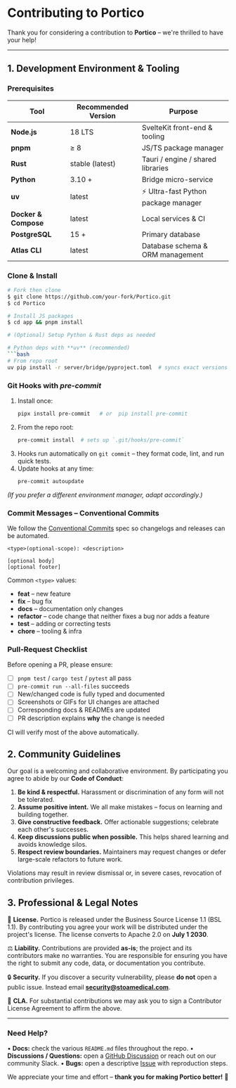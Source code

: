 # Contributing to Portico

Thank you for considering a contribution to **Portico** – we're thrilled to have your help!

---

## 1. Development Environment & Tooling

### Prerequisites

| Tool | Recommended Version | Purpose |
|------|---------------------|---------|
| **Node.js** | 18 LTS | SvelteKit front-end & tooling |
| **pnpm** | ≥ 8 | JS/TS package manager |
| **Rust** | stable (latest) | Tauri / engine / shared libraries |
| **Python** | 3.10 + | Bridge micro-service |
| **uv** | latest | ⚡ Ultra-fast Python package manager |
| **Docker & Compose** | latest | Local services & CI |
| **PostgreSQL** | 15 + | Primary database |
| **Atlas CLI** | latest | Database schema & ORM management |

### Clone & Install

```bash
# Fork then clone
$ git clone https://github.com/your-fork/Portico.git
$ cd Portico

# Install JS packages
$ cd app && pnpm install

# (Optional) Setup Python & Rust deps as needed

# Python deps with **uv** (recommended)
```bash
# From repo root
uv pip install -r server/bridge/pyproject.toml  # syncs exact versions
```

### Git Hooks with *pre-commit*

1. Install once:
   ```bash
   pipx install pre-commit   # or  pip install pre-commit
   ```
2. From the repo root:
   ```bash
   pre-commit install  # sets up `.git/hooks/pre-commit`
   ```
3. Hooks run automatically on `git commit` – they format code, lint, and run quick tests.
4. Update hooks at any time:
   ```bash
   pre-commit autoupdate
   ```

*(If you prefer a different environment manager, adapt accordingly.)*

### Commit Messages – Conventional Commits

We follow the [Conventional Commits](https://www.conventionalcommits.org/) spec so changelogs and releases can be automated.

```
<type>(optional-scope): <description>

[optional body]
[optional footer]
```

Common `<type>` values:
- **feat** – new feature
- **fix** – bug fix
- **docs** – documentation only changes
- **refactor** – code change that neither fixes a bug nor adds a feature
- **test** – adding or correcting tests
- **chore** – tooling & infra

### Pull-Request Checklist

Before opening a PR, please ensure:

- [ ] `pnpm test` / `cargo test` / `pytest` all pass
- [ ] `pre-commit run --all-files` succeeds
- [ ] New/changed code is fully typed and documented
- [ ] Screenshots or GIFs for UI changes are attached
- [ ] Corresponding docs & READMEs are updated
- [ ] PR description explains **why** the change is needed

CI will verify most of the above automatically.

## 2. Community Guidelines

Our goal is a welcoming and collaborative environment. By participating you agree to abide by our **Code of Conduct**:

1. **Be kind & respectful.** Harassment or discrimination of any form will not be tolerated.
2. **Assume positive intent.** We all make mistakes – focus on learning and building together.
3. **Give constructive feedback.** Offer actionable suggestions; celebrate each other's successes.
4. **Keep discussions public when possible.** This helps shared learning and avoids knowledge silos.
5. **Respect review boundaries.** Maintainers may request changes or defer large-scale refactors to future work.

Violations may result in review dismissal or, in severe cases, revocation of contribution privileges.

## 3. Professional & Legal Notes

📜 **License.** Portico is released under the Business Source License 1.1 (BSL 1.1). By contributing you agree your work will be distributed under the project's license. The license converts to Apache 2.0 on **July 1 2030**.

⚖️ **Liability.** Contributions are provided **as-is**; the project and its contributors make no warranties. You are responsible for ensuring you have the right to submit any code, data, or documentation you contribute.

🔒 **Security.** If you discover a security vulnerability, please **do not** open a public issue. Instead email **security@stoamedical.com**.

🔄 **CLA.** For substantial contributions we may ask you to sign a Contributor License Agreement to affirm the above.

---

### Need Help?

• **Docs:** check the various `README.md` files throughout the repo.
• **Discussions / Questions:** open a [GitHub Discussion](https://github.com/Stoa-Medical/Portico/discussions) or reach out on our community Slack.
• **Bugs:** open a descriptive [Issue](https://github.com/Stoa-Medical/Portico/issues) with reproduction steps.

We appreciate your time and effort – **thank you for making Portico better!** :tada:
